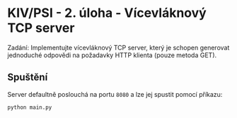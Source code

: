 # KIV/PSI - 2. úloha - Vícevláknový TCP server
Zadání: Implementujte vícevláknový TCP server, který je schopen generovat jednoduché odpovědi
na požadavky HTTP klienta (pouze metoda GET).

## Spuštění

Server defaultně poslouchá na portu `8080` a lze jej spustit pomocí příkazu:

```
python main.py
```
